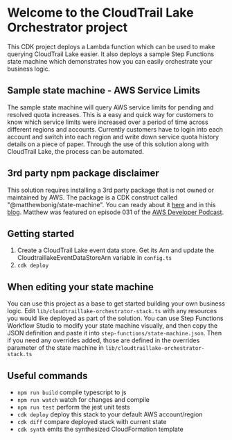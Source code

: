 # Welcome to the CloudTrail Lake Orchestrator project

This CDK project deploys a Lambda function which can be used to make querying CloudTrail Lake easier. 
It also deploys a sample Step Functions state machine which demonstrates how you can easily orchestrate
your business logic.

## Sample state machine - AWS Service Limits

The sample state machine will query AWS service limits for pending and resolved quota increases. This is a easy and quick way for customers to know which service limits were increased over a period of time across different regions and accounts. Currently customers have to login into each account and switch into each region and write down service quota history details on a piece of paper. Through the use of this solution along with CloudTrail Lake, the process can be automated.

## 3rd party npm package disclaimer

This solution requires installing a 3rd party package that is not owned or maintained by AWS. The package is a CDK construct called "@matthewbonig/state-machine". You can ready about it [here](https://www.npmjs.com/package/@matthewbonig/state-machine) and in this [blog](https://matthewbonig.com/2022/02/19/step-functions-and-the-cdk/). Matthew was featured on episode 031 of the [AWS Developer Podcast](https://aws.amazon.com/developer/podcast/). 

## Getting started

1. Create a CloudTrail Lake event data store. Get its Arn and update the CloudtraillakeEventDataStoreArn variable in `config.ts`
2. `cdk deploy`

## When editing your state machine

You can use this project as a base to get started building your own business logic. Edit `lib/cloudtraillake-orchestrator-stack.ts` with any resources you would like deployed as part of the solution. You can use Step Functions Workflow Studio to modify your state machine visually, and then copy the JSON definition and paste it into `step-functions/state-machine.json`. Then if you need any overrides added, those are defined in the overrides parameter of the state machine in `lib/cloudtraillake-orchestrator-stack.ts`

## Useful commands

* `npm run build`   compile typescript to js
* `npm run watch`   watch for changes and compile
* `npm run test`    perform the jest unit tests
* `cdk deploy`      deploy this stack to your default AWS account/region
* `cdk diff`        compare deployed stack with current state
* `cdk synth`       emits the synthesized CloudFormation template
